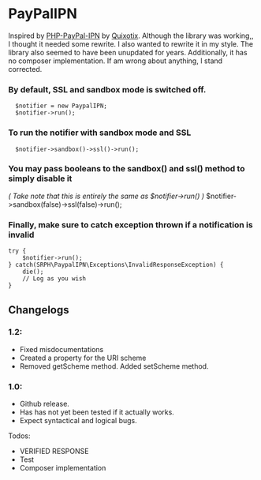 PayPalIPN
======

Inspired by [PHP-PayPal-IPN](https://github.com/Quixotix/PHP-PayPal-IPN) by [Quixotix](https://github.com/Quixotix). Although the library was working,, I thought it needed some rewrite. I also wanted to rewrite it in my style. The library also seemed to have been unupdated for years. Additionally, it has no composer implementation. If am wrong about anything, I stand corrected.

### By default, SSL and sandbox mode is switched off.
      $notifier = new PaypalIPN;
      $notifier->run();

### To run the notifier with sandbox mode and SSL
      $notifier->sandbox()->ssl()->run();

### You may pass booleans to the sandbox() and ssl() method to simply disable it
_( Take note that this is entirely the same as $notifier->run() )_
      $notifier->sandbox(false)->ssl(false)->run();

### Finally, make sure to catch exception thrown if a notification is invalid
	try {
		$notifier->run();
	} catch(SRPH\PaypalIPN\Exceptions\InvalidResponseException) {
		die();
    	// Log as you wish
	}

## Changelogs
### 1.2:
 - Fixed misdocumentations
 - Created a property for the URI scheme
 - Removed getScheme method. Added setScheme method.

### 1.0:

- Github release.
- Has has not yet been tested if it actually works.
- Expect syntactical and logical bugs.

Todos:
- VERIFIED RESPONSE
- Test
- Composer implementation
